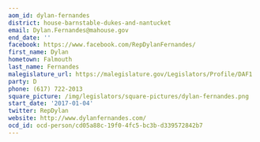 ```yaml
---
aom_id: dylan-fernandes
district: house-barnstable-dukes-and-nantucket
email: Dylan.Fernandes@mahouse.gov
end_date: ''
facebook: https://www.facebook.com/RepDylanFernandes/
first_name: Dylan
hometown: Falmouth
last_name: Fernandes
malegislature_url: https://malegislature.gov/Legislators/Profile/DAF1
party: D
phone: (617) 722-2013
square_picture: /img/legislators/square-pictures/dylan-fernandes.png
start_date: '2017-01-04'
twitter: RepDylan
website: http://www.dylanfernandes.com/
ocd_id: ocd-person/cd05a88c-19f0-4fc5-bc3b-d339572842b7
---
```

